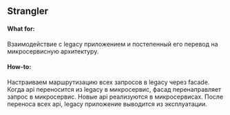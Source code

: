 ## Strangler

#### What for:
Взаимодействие с legacy приложением и постепенный его перевод на микросервисную архитектуру.

#### How-to:  
Настраиваем маршрутизацию всех запросов в legacy через facade. Когда api переносится из legacy в микросервис, фасад перенаправляет запрос в микросервис. Новые api реализуются в микросервисах. После переноса всех api, legacy приложение выводится из эксплуатации.
